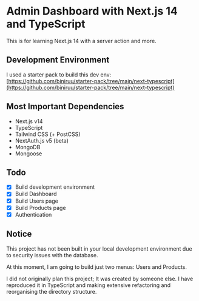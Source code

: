 # Admin Dashboard with Next.js 14 and TypeScript

This is for learning Next.js 14 with a server action and more.

## Development Environment

I used a starter pack to build this dev env:
[https://github.com/biniruu/starter-pack/tree/main/next-typescript](https://github.com/biniruu/starter-pack/tree/main/next-typescript)

## Most Important Dependencies

- Next.js v14
- TypeScript
- Tailwind CSS (+ PostCSS)
- NextAuth.js v5 (beta)
- MongoDB
- Mongoose

## Todo

- [x] Build development environment
- [x] Build Dashboard
- [x] Build Users page
- [x] Build Products page
- [x] Authentication

## Notice

This project has not been built in your local development environment due to security issues with the database.

At this moment, I am going to build just two menus: Users and Products.

I did not originally plan this project; It was created by someone else. I have reproduced it in TypeScript and making extensive refactoring and reorganising the directory structure.
